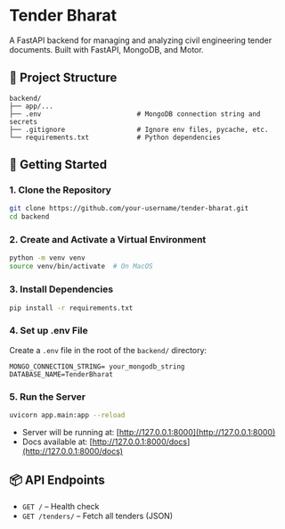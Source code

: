 # Tender Bharat

A FastAPI backend for managing and analyzing civil engineering tender documents. Built with FastAPI, MongoDB, and Motor.


## 📁 Project Structure

```
backend/
├── app/...
├── .env                        # MongoDB connection string and secrets
├── .gitignore                  # Ignore env files, pycache, etc.
└── requirements.txt            # Python dependencies
```


## 🚀 Getting Started

### 1. Clone the Repository

```bash
git clone https://github.com/your-username/tender-bharat.git
cd backend
```

### 2. Create and Activate a Virtual Environment

```bash
python -m venv venv
source venv/bin/activate  # On MacOS
```

### 3. Install Dependencies

```bash
pip install -r requirements.txt
```

### 4. Set up .env File

Create a `.env` file in the root of the `backend/` directory:

```
MONGO_CONNECTION_STRING= your_mongodb_string
DATABASE_NAME=TenderBharat
```

### 5. Run the Server

```bash
uvicorn app.main:app --reload
```

- Server will be running at: [http://127.0.0.1:8000](http://127.0.0.1:8000)
- Docs available at: [http://127.0.0.1:8000/docs](http://127.0.0.1:8000/docs)


## 📦 API Endpoints

- `GET /` – Health check
- `GET /tenders/` – Fetch all tenders (JSON)